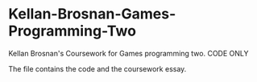 # Kellan-Brosnan-Games-Programming-Two
Kellan Brosnan's Coursework for Games programming two. CODE ONLY

The file contains the code and the coursework essay.
